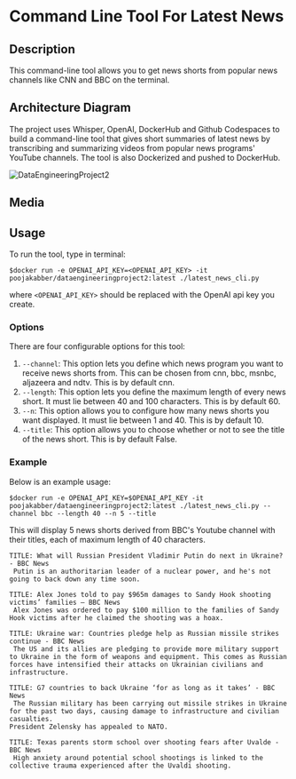 # Command Line Tool For Latest News

## Description

This command-line tool allows you to get news shorts from popular news channels like CNN and BBC on the terminal.

## Architecture Diagram

The project uses Whisper, OpenAI, DockerHub and Github Codespaces to build a command-line tool that gives short summaries of latest news by transcribing and summarizing videos from popular news programs' YouTube channels. The tool is also Dockerized and pushed to DockerHub. 

![DataEngineeringProject2](https://user-images.githubusercontent.com/112586823/195504031-7220aab8-52a6-4853-9130-964d8cd3f69f.jpg)

## Media

## Usage

To run the tool, type in terminal:

```
$docker run -e OPENAI_API_KEY=<OPENAI_API_KEY> -it poojakabber/dataengineeringproject2:latest ./latest_news_cli.py
```

where `<OPENAI_API_KEY>` should be replaced with the OpenAI api key you create.

### Options

There are four configurable options for this tool:

1. `--channel`: This option lets you define which news program you want to receive news shorts from. This can be chosen from cnn, bbc, msnbc, aljazeera and ndtv. This is by default cnn.
2. `--length`: This option lets you define the maximum length of every news short. It must lie between 40 and 100 characters. This is by default 60.
3. `--n`: This option allows you to configure how many news shorts you want displayed. It must lie between 1 and 40. This is by default 10.
4. `--title`: This option allows you to choose whether or not to see the title of the news short. This is by default False.

### Example

Below is an example usage:

```
$docker run -e OPENAI_API_KEY=$OPENAI_API_KEY -it poojakabber/dataengineeringproject2:latest ./latest_news_cli.py --channel bbc --length 40 --n 5 --title
```

This will display 5 news shorts derived from BBC's Youtube channel with their titles, each of maximum length of 40 characters.

```
TITLE: What will Russian President Vladimir Putin do next in Ukraine? - BBC News
 Putin is an authoritarian leader of a nuclear power, and he's not going to back down any time soon.

TITLE: Alex Jones told to pay $965m damages to Sandy Hook shooting victims’ families – BBC News
 Alex Jones was ordered to pay $100 million to the families of Sandy Hook victims after he claimed the shooting was a hoax.

TITLE: Ukraine war: Countries pledge help as Russian missile strikes continue - BBC News
 The US and its allies are pledging to provide more military support to Ukraine in the form of weapons and equipment. This comes as Russian forces have intensified their attacks on Ukrainian civilians and infrastructure.

TITLE: G7 countries to back Ukraine ‘for as long as it takes’ - BBC News
 The Russian military has been carrying out missile strikes in Ukraine for the past two days, causing damage to infrastructure and civilian casualties.
President Zelensky has appealed to NATO.

TITLE: Texas parents storm school over shooting fears after Uvalde - BBC News
 High anxiety around potential school shootings is linked to the collective trauma experienced after the Uvaldi shooting.
